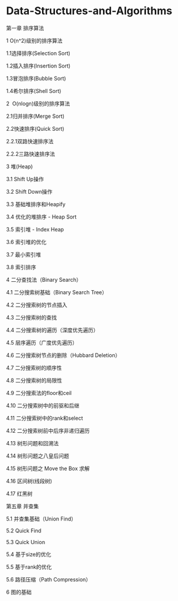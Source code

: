 # Data-Structures-and-Algorithms
第一章 排序算法

1  O(n^2)级别的排序算法

1.1选择排序(Selection Sort)

1.2插入排序(Insertion Sort)

1.3冒泡排序(Bubble Sort)

1.4希尔排序(Shell Sort)

2  O(nlogn)级别的排序算法

2.1归并排序(Merge Sort)

2.2快速排序(Quick Sort)

2.2.1双路快速排序法

2.2.2三路快速排序法

3 堆(Heap)

3.1 Shift Up操作

3.2 Shift Down操作

3.3 基础堆排序和Heapify

3.4 优化的堆排序 - Heap Sort

3.5 索引堆 - Index Heap

3.6 索引堆的优化

3.7 最小索引堆

3.8 索引排序

4 二分查找法（Binary Search）

4.1 二分搜索树基础（Binary Search Tree）

4.2 二分搜索树的节点插入

4.3 二分搜索树的查找

4.4 二分搜索树的遍历（深度优先遍历）

4.5 层序遍历（广度优先遍历）

4.6 二分搜索树节点的删除（Hubbard Deletion）

4.7 二分搜索树的顺序性

4.8 二分搜索树的局限性

4.9 二分搜索法的floor和ceil

4.10 二分搜索树中的前驱和后继

4.11 二分搜索树中的rank和select

4.12 二分搜索树前中后序非递归遍历

4.13 树形问题和回溯法

4.14 树形问题之八皇后问题

4.15 树形问题之 Move the Box 求解

4.16 区间树(线段树)

4.17 红黑树

第五章 并查集

5.1 并查集基础（Union Find）

5.2 Quick Find

5.3 Quick Union

5.4 基于size的优化

5.5 基于rank的优化

5.6 路径压缩（Path Compression）

6 图的基础
